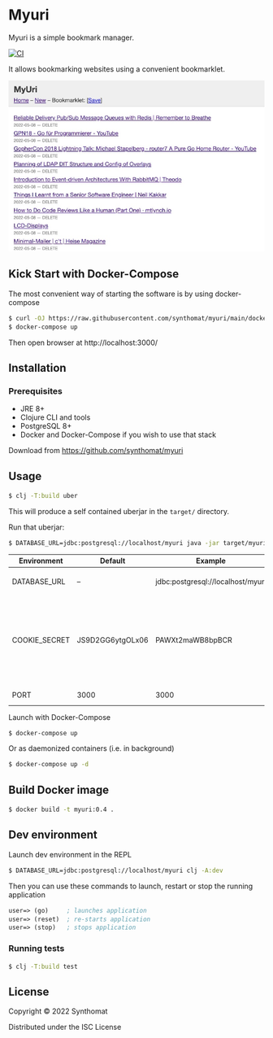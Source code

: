 # Myuri
Myuri is a simple bookmark manager.

[![CI](https://github.com/synthomat/myuri/actions/workflows/ci.yml/badge.svg?branch=develop)](https://github.com/synthomat/myuri/actions/workflows/ci.yml)

It allows bookmarking websites using a convenient bookmarklet.

![Version 0.2](doc/screenshots/myuri_0.2.jpeg)

## Kick Start with Docker-Compose
The most convenient way of starting the software is by using docker-compose
```bash
$ curl -OJ https://raw.githubusercontent.com/synthomat/myuri/main/docker-compose.yml
$ docker-compose up
```
Then open browser at http://localhost:3000/

## Installation
### Prerequisites
* JRE 8+
* Clojure CLI and tools
* PostgreSQL 8+
* Docker and Docker-Compose if you wish to use that stack

Download from https://github.com/synthomat/myuri

## Usage
```bash
$ clj -T:build uber
```

This will produce a self contained uberjar in the `target/` directory.

Run that uberjar:
```bash
$ DATABASE_URL=jdbc:postgresql://localhost/myuri java -jar target/myuri-0.4.jar
```

| Environment   | Default          | Example                           | Explanation                                                                                             |
|---------------|------------------|-----------------------------------|---------------------------------------------------------------------------------------------------------|
| DATABASE_URL  | –                | jdbc:postgresql://localhost/myuri | Database connection string                                                                              |
| COOKIE_SECRET | JS9D2GG6ytgOLx06 | PAWXt2maWB8bpBCR                  | 16-bytes encryption key for the Cookie Session store. **This is critical** – please change the default! |
| PORT          | 3000             | 3000                              | Web App HTTP Port                                                                                       |




Launch with Docker-Compose

```bash
$ docker-compose up
```

Or as daemonized containers (i.e. in background) 
```bash
$ docker-compose up -d
```

## Build Docker image
```bash
$ docker build -t myuri:0.4 .
```

## Dev environment

Launch dev environment in the REPL
```bash
$ DATABASE_URL=jdbc:postgresql://localhost/myuri clj -A:dev
```

Then you can use these commands to launch, restart or stop the running application

```clojure
user=> (go)     ; launches application
user=> (reset)  ; re-starts application
user=> (stop)   ; stops application
```

### Running tests
```bash
$ clj -T:build test
```

## License

Copyright © 2022 Synthomat

Distributed under the ISC License
